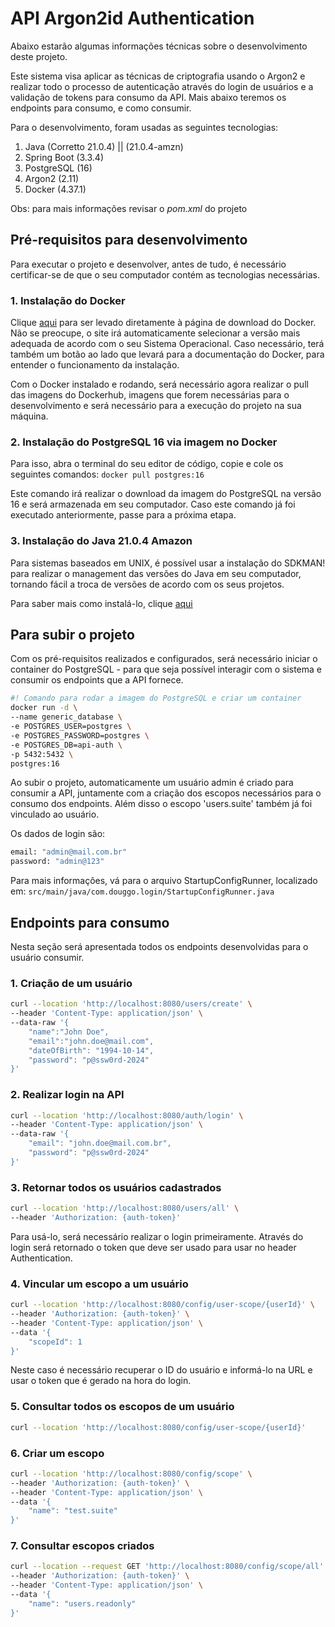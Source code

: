 # API Argon2id Authentication

Abaixo estarão algumas informações técnicas sobre o desenvolvimento deste projeto.

Este sistema visa aplicar as técnicas de criptografia usando o Argon2 e realizar todo o processo de autenticação através do login de usuários e a validação de tokens para consumo da API. 
Mais abaixo teremos os endpoints para consumo, e como consumir.

Para o desenvolvimento, foram usadas as seguintes tecnologias:

1. Java (Corretto 21.0.4) || (21.0.4-amzn)
2. Spring Boot (3.3.4)
3. PostgreSQL (16)
4. Argon2 (2.11)
5. Docker (4.37.1)

Obs: para mais informações revisar o *pom.xml* do projeto

## Pré-requisitos para desenvolvimento

Para executar o projeto e desenvolver, antes de tudo, é necessário certificar-se de que o seu computador contém as tecnologias necessárias.

### 1. Instalação do Docker

Clique [aqui](https://www.docker.com/get-started/) para ser levado diretamente à página de download do Docker. Não se preocupe, o site irá automaticamente selecionar a versão mais adequada de acordo com o seu Sistema Operacional. Caso necessário, terá também um botão ao lado que levará para a documentação do Docker, para entender o funcionamento da instalação.

Com o Docker instalado e rodando, será necessário agora realizar o pull das imagens do Dockerhub, imagens que forem necessárias para o desenvolvimento e será necessário para a execução do projeto na sua máquina.

### 2. Instalação do PostgreSQL 16 via imagem no Docker

Para isso, abra o terminal do seu editor de código, copie e cole os seguintes comandos:
`docker pull postgres:16`

Este comando irá realizar o download da imagem do PostgreSQL na versão 16 e será armazenada em seu computador. Caso este comando já foi executado anteriormente, passe para a próxima etapa.

### 3. Instalação do Java 21.0.4 Amazon

Para sistemas baseados em UNIX, é possível usar a instalação do SDKMAN! para realizar o management das versões do Java em seu computador, tornando fácil a troca de versões de acordo com os seus projetos.

Para saber mais como instalá-lo, clique [aqui](https://sdkman.io/install)

## Para subir o projeto

Com os pré-requisitos realizados e configurados, será necessário iniciar o container do PostgreSQL - para que seja possível interagir com o sistema e consumir os endpoints que a API fornece.

```bash
#! Comando para rodar a imagem do PostgreSQL e criar um container
docker run -d \
--name generic_database \
-e POSTGRES_USER=postgres \
-e POSTGRES_PASSWORD=postgres \
-e POSTGRES_DB=api-auth \
-p 5432:5432 \
postgres:16
```

Ao subir o projeto, automaticamente um usuário admin é criado para consumir a API, juntamente com a criação dos escopos necessários para o consumo dos endpoints. Além disso o escopo 'users.suite' também já foi vinculado ao usuário.

Os dados de login são:

```bash
email: "admin@mail.com.br"
password: "admin@123"
```

Para mais informações, vá para o arquivo StartupConfigRunner, localizado em:
```src/main/java/com.douggo.login/StartupConfigRunner.java ```

## Endpoints para consumo

Nesta seção será apresentada todos os endpoints desenvolvidas para o usuário consumir.

### 1. Criação de um usuário

```bash
curl --location 'http://localhost:8080/users/create' \
--header 'Content-Type: application/json' \
--data-raw '{
    "name":"John Doe",
    "email":"john.doe@mail.com",
    "dateOfBirth": "1994-10-14",
    "password": "p@ssw0rd-2024"
}'
```

### 2. Realizar login na API

```bash
curl --location 'http://localhost:8080/auth/login' \
--header 'Content-Type: application/json' \
--data-raw '{
    "email": "john.doe@mail.com.br",
    "password": "p@ssw0rd-2024"
}'
```

### 3. Retornar todos os usuários cadastrados

```bash
curl --location 'http://localhost:8080/users/all' \
--header 'Authorization: {auth-token}'
```

Para usá-lo, será necessário realizar o login primeiramente. Através do login será retornado o token que deve ser usado para usar no header Authentication.

### 4. Vincular um escopo a um usuário

```bash
curl --location 'http://localhost:8080/config/user-scope/{userId}' \
--header 'Authorization: {auth-token}' \
--header 'Content-Type: application/json' \
--data '{
    "scopeId": 1
}'
```

Neste caso é necessário recuperar o ID do usuário e informá-lo na URL e usar o token que é gerado na hora do login.

### 5. Consultar todos os escopos de um usuário

```bash
curl --location 'http://localhost:8080/config/user-scope/{userId}'
```

### 6. Criar um escopo

```bash
curl --location 'http://localhost:8080/config/scope' \
--header 'Authorization: {auth-token}' \
--header 'Content-Type: application/json' \
--data '{
    "name": "test.suite"
}'
```

### 7. Consultar escopos criados

```bash
curl --location --request GET 'http://localhost:8080/config/scope/all' \
--header 'Authorization: {auth-token}' \
--header 'Content-Type: application/json' \
--data '{
    "name": "users.readonly"
}'
```